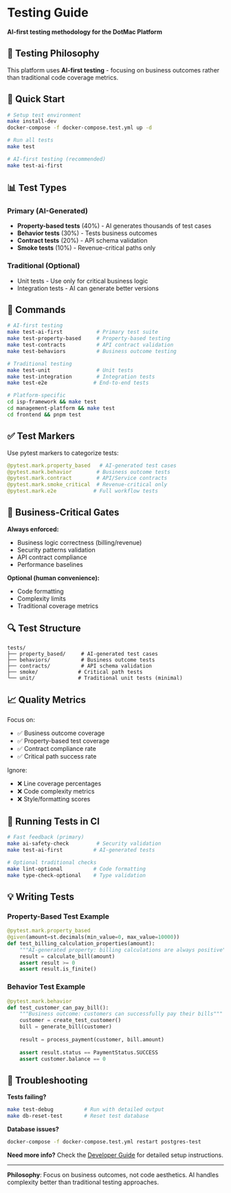 # Testing Guide

**AI-first testing methodology for the DotMac Platform**

## 🎯 Testing Philosophy

This platform uses **AI-first testing** - focusing on business outcomes rather than traditional code coverage metrics.

## 🚀 Quick Start

```bash
# Setup test environment
make install-dev
docker-compose -f docker-compose.test.yml up -d

# Run all tests
make test

# AI-first testing (recommended)
make test-ai-first
```

## 📊 Test Types

### Primary (AI-Generated)
- **Property-based tests** (40%) - AI generates thousands of test cases
- **Behavior tests** (30%) - Tests business outcomes
- **Contract tests** (20%) - API schema validation
- **Smoke tests** (10%) - Revenue-critical paths only

### Traditional (Optional)
- Unit tests - Use only for critical business logic
- Integration tests - AI can generate better versions

## 🔧 Commands

```bash
# AI-first testing
make test-ai-first           # Primary test suite
make test-property-based     # Property-based testing
make test-contracts          # API contract validation
make test-behaviors          # Business outcome testing

# Traditional testing
make test-unit               # Unit tests
make test-integration        # Integration tests
make test-e2e               # End-to-end tests

# Platform-specific
cd isp-framework && make test
cd management-platform && make test
cd frontend && pnpm test
```

## ✅ Test Markers

Use pytest markers to categorize tests:

```python
@pytest.mark.property_based   # AI-generated test cases
@pytest.mark.behavior        # Business outcome tests
@pytest.mark.contract        # API/Service contracts
@pytest.mark.smoke_critical  # Revenue-critical only
@pytest.mark.e2e            # Full workflow tests
```

## 🎯 Business-Critical Gates

**Always enforced:**
- Business logic correctness (billing/revenue)
- Security patterns validation
- API contract compliance
- Performance baselines

**Optional (human convenience):**
- Code formatting
- Complexity limits
- Traditional coverage metrics

## 🔍 Test Structure

```
tests/
├── property_based/     # AI-generated test cases
├── behaviors/          # Business outcome tests
├── contracts/          # API schema validation
├── smoke/             # Critical path tests
└── unit/              # Traditional unit tests (minimal)
```

## 📈 Quality Metrics

Focus on:
- ✅ Business outcome coverage
- ✅ Property-based test coverage
- ✅ Contract compliance rate
- ✅ Critical path success rate

Ignore:
- ❌ Line coverage percentages
- ❌ Code complexity metrics
- ❌ Style/formatting scores

## 🚨 Running Tests in CI

```bash
# Fast feedback (primary)
make ai-safety-check         # Security validation
make test-ai-first          # AI-generated tests

# Optional traditional checks
make lint-optional          # Code formatting
make type-check-optional    # Type validation
```

## 💡 Writing Tests

### Property-Based Test Example
```python
@pytest.mark.property_based
@given(amount=st.decimals(min_value=0, max_value=10000))
def test_billing_calculation_properties(amount):
    """AI-generated property: billing calculations are always positive"""
    result = calculate_bill(amount)
    assert result >= 0
    assert result.is_finite()
```

### Behavior Test Example
```python
@pytest.mark.behavior
def test_customer_can_pay_bill():
    """Business outcome: customers can successfully pay their bills"""
    customer = create_test_customer()
    bill = generate_bill(customer)
    
    result = process_payment(customer, bill.amount)
    
    assert result.status == PaymentStatus.SUCCESS
    assert customer.balance == 0
```

## 🔧 Troubleshooting

**Tests failing?**
```bash
make test-debug          # Run with detailed output
make db-reset-test       # Reset test database
```

**Database issues?**
```bash
docker-compose -f docker-compose.test.yml restart postgres-test
```

**Need more info?** Check the [Developer Guide](DEVELOPER_GUIDE.md) for detailed setup instructions.

---

**Philosophy**: Focus on business outcomes, not code aesthetics. AI handles complexity better than traditional testing approaches.